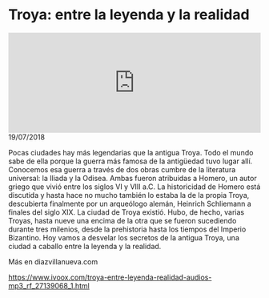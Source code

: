 # Troya: entre la leyenda y la realidad
<iframe id='audio_88903085' frameborder='0' allowfullscreen='' scrolling='no' height='200' style='width:100%;' src='https://www.ivoox.com/player_ej_27139068_6_1.html' loading='lazy'></iframe>19/07/2018

Pocas ciudades hay más legendarias que la antigua Troya. Todo el mundo sabe de ella porque la guerra más famosa de la antigüedad tuvo lugar allí. Conocemos esa guerra a través de dos obras cumbre de la literatura universal: la Iliada y la Odisea. Ambas fueron atribuidas a Homero, un autor griego que vivió entre los siglos VI y VIII a.C. La historicidad de Homero está discutida y hasta hace no mucho también lo estaba la de la propia Troya, descubierta finalmente por un arqueólogo alemán, Heinrich Schliemann a finales del siglo XIX. La ciudad de Troya existió. Hubo, de hecho, varias Troyas, hasta nueve una encima de la otra que se fueron sucediendo durante tres milenios, desde la prehistoria hasta los tiempos del Imperio Bizantino. Hoy vamos a desvelar los secretos de la antigua Troya, una ciudad a caballo entre la leyenda y la realidad. 

 Más en diazvillanueva.com

https://www.ivoox.com/troya-entre-leyenda-realidad-audios-mp3_rf_27139068_1.html
